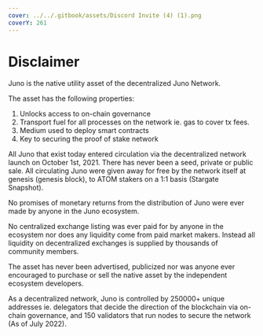 ```yaml
---
cover: ../../.gitbook/assets/Discord Invite (4) (1).png
coverY: 261
---
```


# Disclaimer

Juno is the native utility asset of the decentralized Juno Network.

The asset has the following properties:

1. Unlocks access to on-chain governance
2. Transport fuel for all processes on the network ie. gas to cover tx fees.
3. Medium used to deploy smart contracts
4. Key to securing the proof of stake network

All Juno that exist today entered circulation via the decentralized network launch on October 1st, 2021. There has never been a seed, private or public sale. All circulating Juno were given away for free by the network itself at genesis (genesis block), to ATOM stakers on a 1:1 basis (Stargate Snapshot).

No promises of monetary returns from the distribution of Juno were ever made by anyone in the Juno ecosystem.

No centralized exchange listing was ever paid for by anyone in the ecosystem nor does any liquidity come from paid market makers. Instead all liquidity on decentralized exchanges is supplied by thousands of community members.

The asset has never been advertised, publicized nor was anyone ever encouraged to purchase or sell the native asset by the independent ecosystem developers.

As a decentralized network, Juno is controlled by 250000+ unique addresses ie. delegators that decide the direction of the blockchain via on-chain governance, and 150 validators that run nodes to secure the network (As of July 2022).
